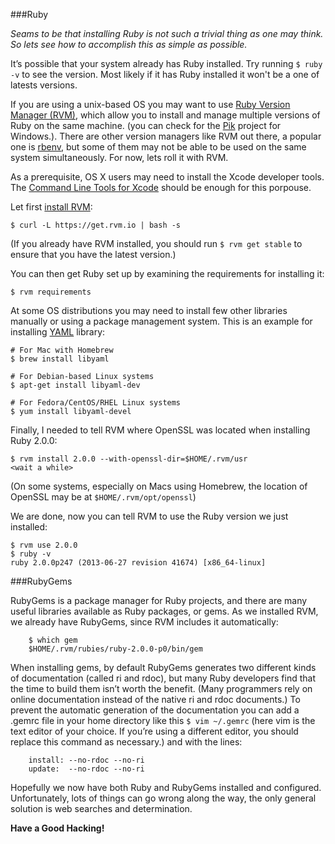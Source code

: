 ###Ruby

*Seams to be that installing Ruby is not such a trivial thing as one may think. So lets see how to accomplish this as simple as possible.*

It’s possible that your system already has Ruby installed. Try running `$ ruby -v` to see the version. Most likely if it has Ruby installed it won't be a one of latests versions.

If you are using a unix-based OS you may want to use [Ruby Version Manager (RVM)](http://rvm.io/), which allow you to install and manage multiple versions of Ruby on the same machine. (you can check for the [Pik](http://github.com/vertiginous/pik) project for Windows.). There are other version managers like RVM out there, a popular one is [rbenv](https://github.com/sstephenson/rbenv), but some of them may not be able to be used on the same system simultaneously. For now, lets roll it with RVM.

As a prerequisite, OS X users may need to install the Xcode developer tools. The [Command Line Tools for Xcode](https://developer.apple.com/downloads/) should be enough for this porpouse.

Let first [install RVM](http://rvm.io/rvm/install/):

    $ curl -L https://get.rvm.io | bash -s

(If you already have RVM installed, you should run `$ rvm get stable` to ensure that you have the latest version.)

You can then get Ruby set up by examining the requirements for installing it:

    $ rvm requirements

At some OS distributions you may need to install few other libraries manually or using a package management system. This is an example for installing [YAML](https://en.wikipedia.org/wiki/YAML) library:

    # For Mac with Homebrew
    $ brew install libyaml

    # For Debian-based Linux systems
    $ apt-get install libyaml-dev

    # For Fedora/CentOS/RHEL Linux systems
    $ yum install libyaml-devel

Finally, I needed to tell RVM where OpenSSL was located when installing Ruby 2.0.0:

    $ rvm install 2.0.0 --with-openssl-dir=$HOME/.rvm/usr
    <wait a while>

(On some systems, especially on Macs using Homebrew, the location of OpenSSL may be at `$HOME/.rvm/opt/openssl`)

We are done, now you can tell RVM to use the Ruby version we just installed:

    $ rvm use 2.0.0
    $ ruby -v
    ruby 2.0.0p247 (2013-06-27 revision 41674) [x86_64-linux]

###RubyGems

RubyGems is a package manager for Ruby projects, and there are many useful libraries available as Ruby packages, or gems. As we installed RVM, we already have RubyGems, since RVM includes it automatically:

        $ which gem
        $HOME/.rvm/rubies/ruby-2.0.0-p0/bin/gem

When installing gems, by default RubyGems generates two different kinds of documentation (called ri and rdoc), but many Ruby developers find that the time to build them isn’t worth the benefit. (Many programmers rely on online documentation instead of the native ri and rdoc documents.) To prevent the automatic generation of the documentation you can add a .gemrc file in your home directory like this `$ vim ~/.gemrc` (here vim is the text editor of your choice. If you’re using a different editor, you should replace this command as necessary.) and with the lines:

        install: --no-rdoc --no-ri
        update:  --no-rdoc --no-ri

Hopefully we now have both Ruby and RubyGems installed and configured. Unfortunately, lots of things can go wrong along the way, the only general solution is web searches and determination.

**Have a Good Hacking!**